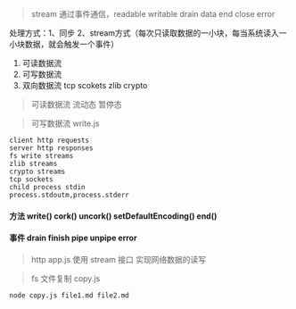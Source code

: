> stream 通过事件通信，readable writable drain data end close error

处理方式：1、同步 2、stream方式（每次只读取数据的一小块，每当系统读入一小块数据，就会触发一个事件）

1. 可读数据流
2. 可写数据流
3. 双向数据流 tcp scokets zlib crypto

> 可读数据流    流动态 暂停态

> 可写数据流 write.js

    client http requests
    server http responses
    fs write streams
    zlib streams
    crypto streams
    tcp sockets
    child process stdin
    process.stdoutm,process.stderr

#### 方法  write()   cork() uncork() setDefaultEncoding()  end()

#### 事件  drain  finish  pipe  unpipe  error

> http  app.js  使用 stream 接口 实现网络数据的读写

> fs 文件复制 copy.js

    node copy.js file1.md file2.md